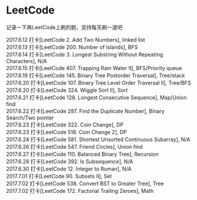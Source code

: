 # LeetCode
记录一下再LeetCode上刷的题，坚持每天刷一道吧

2017.6.12 打卡[LeetCode 2. Add Two Numbers], linked list<br>
2017.6.13 打卡[LeetCode 200. Number of Islands], BFS<br>
2017.6.14 打卡[LeetCode 3. Longest Substring Without Repeating Characters], N/A<br>
2017.6.15 打卡[LeetCode 407. Trapping Rain Water II], BFS/Priority queue<br>
2017.6.19 打卡[LeetCode 145. Binary Tree Postorder Traversal], Tree/stack<br>
2017.6.20 打卡[LeetCode 107. Binary Tree Level Order Traversal II], Tree/BFS<br>
2017.6.20 打卡[LeetCode 324. Wiggle Sort II], Sort<br>
2017.6.21 打卡[LeetCode 128. Longest Consecutive Sequence], Map/Union find<br>
2017.6.22 打卡[LeetCode 287. Find the Duplicate Number], Binary Search/Two pointer<br>
2017.6.23 打卡[LeetCode 322. Coin Change], DP<br>
2017.6.23 打卡[LeetCode 518. Coin Change 2], DP<br>
2017.6.24 打卡[LeetCode 581. Shortest Unsorted Continuous Subarray], N/A<br>
2017.6.26 打卡[LeetCode 547. Friend Circles], Union find<br>
2017.6.27 打卡[LeetCode 110. Balanced Binary Tree], Recursion<br>
2017.6.28 打卡[LeetCode 392. Is Subsequence], N/A<br>
2017.6.30 打卡[LeetCode 12. Integer to Roman], N/A<br>
2017.7.01 打卡[LeetCode 90. Subsets II], Set<br>
2017.7.02 打卡[LeetCode 538. Convert BST to Greater Tree], Tree<br>
2017.7.02 打卡[LeetCode 172. Factorial Trailing Zeroes], Math<br>
